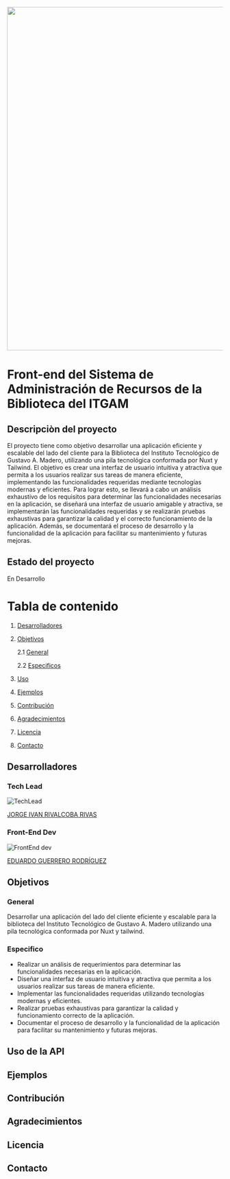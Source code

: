 <p align="center">
<img src="public/img/itgam-banner.jpg"
 style= "height:autopx;
  width:800" 
   />
   </p>
   <h1> Front-end del Sistema de Administración de Recursos de la Biblioteca del ITGAM </h1>
   
   ## Descripciòn del proyecto
   El proyecto tiene como objetivo desarrollar una aplicación eficiente y escalable del lado del cliente para la Biblioteca del Instituto Tecnológico de Gustavo A. Madero, utilizando una pila tecnológica conformada por Nuxt y Tailwind. El objetivo es crear una interfaz de usuario intuitiva y atractiva que permita a los usuarios realizar sus tareas de manera eficiente, implementando las funcionalidades requeridas mediante tecnologías modernas y eficientes. Para lograr esto, se llevará a cabo un análisis exhaustivo de los requisitos para determinar las funcionalidades necesarias en la aplicación, se diseñará una interfaz de usuario amigable y atractiva, se implementarán las funcionalidades requeridas y se realizarán pruebas exhaustivas para garantizar la calidad y el correcto funcionamiento de la aplicación. Además, se documentará el proceso de desarrollo y la funcionalidad de la aplicación para facilitar su mantenimiento y futuras mejoras.

   ## Estado del proyecto
 En Desarrollo

   # Tabla de contenido
1. [Desarrolladores](#Desarrolladores)
2. [Objetivos](#Objetivos)

    2.1 [General](#General)
    
    2.2 [Especificos](#Especifico)
4. [Uso](#Uso)
5. [Ejemplos](#Ejemplo)
6. [Contribución](#Contribucion)
7. [Agradecimientos](#Agradecimientos)
8. [Licencia](#licencia)
9. [Contacto](#Contacto)

## Desarrolladores <a name="Desarrolladores"></a>
### Tech Lead

![TechLead](https://images.weserv.nl/?url=avatars.githubusercontent.com/u/3945886?v=4&h=100&w=100&fit=cover&mask=circle&maxage=7d)  

<a href="https://github.com/rivalcoba">JORGE IVAN RIVALCOBA RIVAS</a>

### Front-End Dev

![FrontEnd dev](https://images.weserv.nl/?url=avatars.githubusercontent.com/u/106503367?v=4=100&w=100&fit=cover&mask=circle&maxage=7d)

<a href="https://github.com/Lalo0610">EDUARDO GUERRERO RODRÍGUEZ</a>

## Objetivos<a name="Objetivos"></a>

### General <a name="General"></a>
Desarrollar una aplicación del lado del cliente eficiente y escalable para la biblioteca del Instituto Tecnológico de Gustavo A. Madero utilizando una pila tecnológica conformada por Nuxt y tailwind. 

### Especifico <a name="Especifico"></a>
- Realizar un análisis de requerimientos para determinar las funcionalidades necesarias en la aplicación.
- Diseñar una interfaz de usuario intuitiva y atractiva que permita a los usuarios realizar sus tareas de manera eficiente.
- Implementar las funcionalidades requeridas utilizando tecnologías modernas y eficientes.
- Realizar pruebas exhaustivas para garantizar la calidad y funcionamiento correcto de la aplicación.
- Documentar el proceso de desarrollo y la funcionalidad de la aplicación para facilitar su mantenimiento y futuras mejoras.

## Uso de la API<a name="Usu"></a>


## Ejemplos <a name="Ejemplo"></a>


## Contribución<a name="Contribucion"></a>


## Agradecimientos <a name="Agradecimientos"></a>

## Licencia <a name="Licencia"></a>



## Contacto<a name="Contacto"></a>

  <img src="public/img/WhatsApp.jpg"
  style="max-width:3%;
 border-radius: 100%;
  height: 15px;
  width:20px;" >  
<img src="public/img/Facebook.jpg"
  style="max-width:3%;
 border-radius: 100%;
  height: 10px;
  width:20px;" >
   
